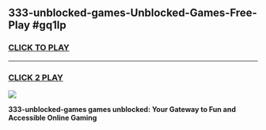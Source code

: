 
## 333-unblocked-games-Unblocked-Games-Free-Play #gq1lp
<h3>
<a href="https://us.freeplayer.one?title=333-unblocked-games&ref=9M">CLICK TO PLAY</a></h3>
<hr>

<h3>
<a href="https://us.freeplayer.one?title=333-unblocked-games&ref=9M">CLICK 2 PLAY</a>
  
</h3>

<a href="https://us.freeplayer.one?title=333-unblocked-games&ref=9M"><img src="https://clearcache.store/games.png"></a>


**333-unblocked-games games unblocked: Your Gateway to Fun and Accessible Online Gaming**
